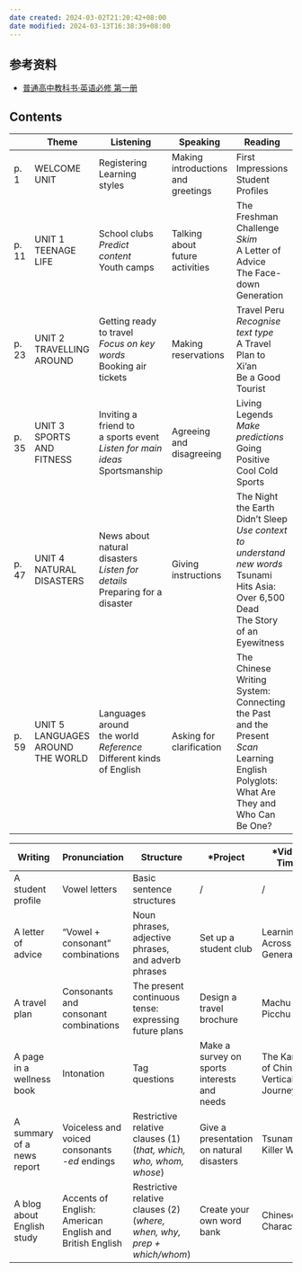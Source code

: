 ```yaml
---
date created: 2024-03-02T21:20:42+08:00
date modified: 2024-03-13T16:38:39+08:00
---
```


## 参考资料

- [普通高中教科书·英语必修 第一册](https://basic.smartedu.cn/tchMaterial/detail?contentType=assets_document&contentId=8e62f140-1990-411e-8831-59a69bb53c1d&catalogType=tchMaterial&subCatalog=tchMaterial)

## Contents

|       | Theme                                 | Listening                                                                                     | Speaking                                    | Reading                                                                                                                                                   |
| ----- | ------------------------------------- | --------------------------------------------------------------------------------------------- | ------------------------------------------- | --------------------------------------------------------------------------------------------------------------------------------------------------------- |
| p. 1  | WELCOME <br>UNIT                      | Registering  <br>Learning styles                                                              | Making  <br>introductions <br>and greetings | First Impressions <br>Student Profiles                                                                                                                    |
| p. 11 | UNIT 1 <br>TEENAGE <br>LIFE           | School clubs  <br>*Predict content*  <br>Youth camps                                          | Talking about <br>future activities         | The Freshman Challenge  <br>*Skim*  <br>A Letter of Advice  <br>The Face-down Generation                                                                  |
| p. 23 | UNIT 2 TRAVELLING AROUND              | Getting ready to travel  <br>*Focus on key words*  <br>Booking air tickets                    | Making  <br>reservations                    | Travel Peru  <br>*Recognise text type*<br>A Travel Plan to Xi’an  <br>Be a Good Tourist                                                                   |
| p. 35 | UNIT 3 <br>SPORTS <br>AND <br>FITNESS | Inviting a friend to  <br>a sports event  <br>*Listen for main ideas*  <br>Sportsmanship      | Agreeing  <br>and  <br>disagreeing          | Living Legends  <br>*Make predictions*  <br>Going Positive  <br>Cool Cold Sports                                                                          |
| p. 47 | UNIT 4 <br>NATURAL DISASTERS          | News about  <br>natural disasters  <br>*Listen for details* <br>Preparing for a  <br>disaster | Giving  <br>instructions                    | The Night the Earth Didn’t Sleep <br>*Use context to understand new words*  <br>Tsunami Hits Asia: Over 6,500 Dead  <br>The Story of an Eyewitness        |
| p. 59 | UNIT 5 LANGUAGES AROUND THE WORLD     | Languages around  <br>the world  <br>*Reference*  <br>Different kinds  <br>of English         | Asking for  <br>clarification               | The Chinese Writing System:  <br>Connecting the Past and the  Present  <br>*Scan*  <br>Learning English  <br>Polyglots: What Are They and Who Can Be One? |

| Writing                        | Pronunciation                                                 | Structure                                                                | \*Project                                          | \*Video Time                            |
| ------------------------------ | ------------------------------------------------------------- | ------------------------------------------------------------------------ | -------------------------------------------------- | --------------------------------------- |
| A student  <br>profile         | Vowel letters                                                 | Basic sentence  <br>structures                                           | /                                                  | /                                       |
| A letter of <br>advice         | “Vowel + consonant” combinations                              | Noun phrases,  <br>adjective phrases, <br>and adverb phrases             | Set up a student club                              | Learning Across Generations             |
| A travel plan                  | Consonants and consonant  <br>combinations                    | The present continuous tense: expressing future plans                    | Design a  <br>travel brochure                      | Machu Picchu                            |
| A page in a wellness book      | Intonation                                                    | Tag questions                                                            | Make a survey on sports interests and  <br>needs   | The Karsts of China: A Vertical Journey |
| A summary <br>of a news report | Voiceless and  <br>voiced consonants  <br>*-ed* endings       | Restrictive relative  <br>clauses (1) (*that, which, who, whom, whose*)  | Give a presentation  <br>on natural  <br>disasters | Tsunami:  <br>Killer Wave               |
| A blog about English study     | Accents of English: American English and  <br>British English | Restrictive relative clauses (2) (*where, when, why, prep + which/whom*) | Create your own word bank                          | Chinese  <br>Characters                 |

